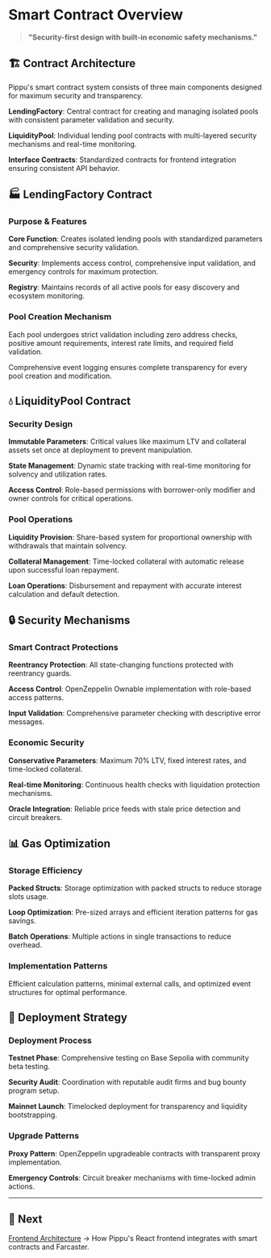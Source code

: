 # Smart Contract Overview

> **"Security-first design with built-in economic safety mechanisms."**

## 🏗️ Contract Architecture

Pippu's smart contract system consists of three main components designed for maximum security and transparency.

**LendingFactory**: Central contract for creating and managing isolated pools with consistent parameter validation and security.

**LiquidityPool**: Individual lending pool contracts with multi-layered security mechanisms and real-time monitoring.

**Interface Contracts**: Standardized contracts for frontend integration ensuring consistent API behavior.

## 🏭 LendingFactory Contract

### Purpose & Features

**Core Function**: Creates isolated lending pools with standardized parameters and comprehensive security validation.

**Security**: Implements access control, comprehensive input validation, and emergency controls for maximum protection.

**Registry**: Maintains records of all active pools for easy discovery and ecosystem monitoring.

### Pool Creation Mechanism

Each pool undergoes strict validation including zero address checks, positive amount requirements, interest rate limits, and required field validation.

Comprehensive event logging ensures complete transparency for every pool creation and modification.

## 💧 LiquidityPool Contract

### Security Design

**Immutable Parameters**: Critical values like maximum LTV and collateral assets set once at deployment to prevent manipulation.

**State Management**: Dynamic state tracking with real-time monitoring for solvency and utilization rates.

**Access Control**: Role-based permissions with borrower-only modifier and owner controls for critical operations.

### Pool Operations

**Liquidity Provision**: Share-based system for proportional ownership with withdrawals that maintain solvency.

**Collateral Management**: Time-locked collateral with automatic release upon successful loan repayment.

**Loan Operations**: Disbursement and repayment with accurate interest calculation and default detection.

## 🔒 Security Mechanisms

### Smart Contract Protections

**Reentrancy Protection**: All state-changing functions protected with reentrancy guards.

**Access Control**: OpenZeppelin Ownable implementation with role-based access patterns.

**Input Validation**: Comprehensive parameter checking with descriptive error messages.

### Economic Security

**Conservative Parameters**: Maximum 70% LTV, fixed interest rates, and time-locked collateral.

**Real-time Monitoring**: Continuous health checks with liquidation protection mechanisms.

**Oracle Integration**: Reliable price feeds with stale price detection and circuit breakers.

## 📊 Gas Optimization

### Storage Efficiency

**Packed Structs**: Storage optimization with packed structs to reduce storage slots usage.

**Loop Optimization**: Pre-sized arrays and efficient iteration patterns for gas savings.

**Batch Operations**: Multiple actions in single transactions to reduce overhead.

### Implementation Patterns

Efficient calculation patterns, minimal external calls, and optimized event structures for optimal performance.

## 🚀 Deployment Strategy

### Deployment Process

**Testnet Phase**: Comprehensive testing on Base Sepolia with community beta testing.

**Security Audit**: Coordination with reputable audit firms and bug bounty program setup.

**Mainnet Launch**: Timelocked deployment for transparency and liquidity bootstrapping.

### Upgrade Patterns

**Proxy Pattern**: OpenZeppelin upgradeable contracts with transparent proxy implementation.

**Emergency Controls**: Circuit breaker mechanisms with time-locked admin actions.

---

## 📖 Next

[Frontend Architecture](frontend.md) → How Pippu's React frontend integrates with smart contracts and Farcaster.